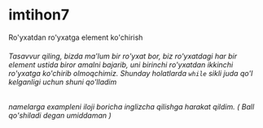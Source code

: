 # imtihon7
Ro'yxatdan ro'yxatga element ko'chirish

<h6>Tasavvur qiling, bizda ma'lum bir ro'yxat bor, biz ro'yxatdagi har bir element ustida biror amalni bajarib, uni birinchi ro'yxatdan ikkinchi ro'yxatga ko'chirib olmoqchimiz. Shunday holatlarda <code>while</code> sikli juda qo'l kelganligi uchun shuni qo'lladim<h6/>

namelarga exampleni iloji boricha inglizcha qilishga harakat qildim. ( Ball qo'shiladi degan umiddaman )
